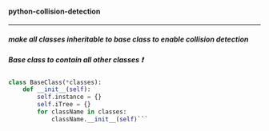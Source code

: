 ####  **python-collision-detection**
____________________________________
#####  make all classes inheritable to base class to enable collision detection



#####  Base class to contain all other classes :exclamation:

```python
class BaseClass(*classes):
    def __init__(self):
        self.instance = {}
        self.iTree = {}
        for className in classes:
            className.__init__(self)```



